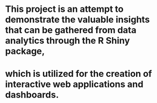 # This project is an attempt to demonstrate the valuable insights that can be gathered from data analytics through the R Shiny package, 
# which is utilized for the creation of interactive web applications and dashboards. 

